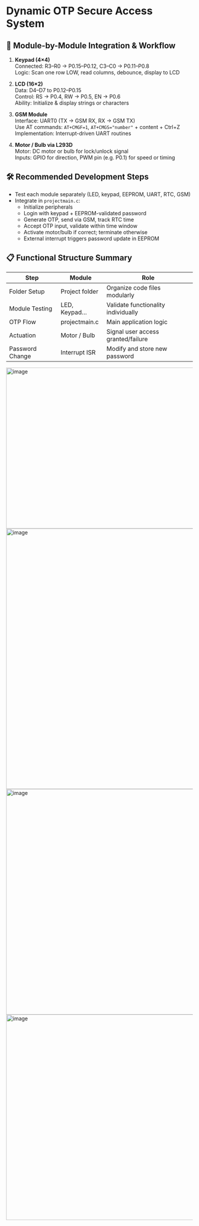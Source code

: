 # Dynamic OTP Secure Access System

## 🔌 Module-by-Module Integration & Workflow

1. **Keypad (4×4)**  
   Connected: R3–R0 → P0.15–P0.12, C3–C0 → P0.11–P0.8  
   Logic: Scan one row LOW, read columns, debounce, display to LCD

2. **LCD (16×2)**  
   Data: D4–D7 to P0.12–P0.15  
   Control: RS → P0.4, RW → P0.5, EN → P0.6  
   Ability: Initialize & display strings or characters  

3. **GSM Module**  
   Interface: UART0 (TX → GSM RX, RX → GSM TX)  
   Use AT commands: `AT+CMGF=1`, `AT+CMGS="number"` + content + Ctrl+Z  
   Implementation: Interrupt-driven UART routines  

4. **Motor / Bulb via L293D**  
   Motor: DC motor or bulb for lock/unlock signal  
   Inputs: GPIO for direction, PWM pin (e.g. P0.1) for speed or timing  

## 🛠 Recommended Development Steps
- Test each module separately (LED, keypad, EEPROM, UART, RTC, GSM)  
- Integrate in `projectmain.c`:
  - Initialize peripherals  
  - Login with keypad + EEPROM-validated password  
  - Generate OTP, send via GSM, track RTC time  
  - Accept OTP input, validate within time window  
  - Activate motor/bulb if correct; terminate otherwise  
  - External interrupt triggers password update in EEPROM  

## 📋 Functional Structure Summary

| Step            | Module         | Role                                |
|-----------------|----------------|-------------------------------------|
| Folder Setup    | Project folder | Organize code files modularly       |
| Module Testing  | LED, Keypad…   | Validate functionality individually |
| OTP Flow        | projectmain.c  | Main application logic              |
| Actuation       | Motor / Bulb   | Signal user access granted/failure  |
| Password Change | Interrupt ISR  | Modify and store new password       |

<img width="750" height="433" alt="image" src="https://github.com/user-attachments/assets/46511ce6-79b6-4a6c-bd4d-63e8fe522153" />
<img width="750" height="701" alt="image" src="https://github.com/user-attachments/assets/a86bc112-1d78-48e3-8a8a-8f32e4a6c2a5" />
<img width="750" height="607" alt="image" src="https://github.com/user-attachments/assets/0a0d8f69-274d-44de-9de8-4546dfd4e5d0" />
<img width="600" height="553" alt="image" src="https://github.com/user-attachments/assets/a072020a-b246-48f7-a785-ad4e5e37a24b" />




